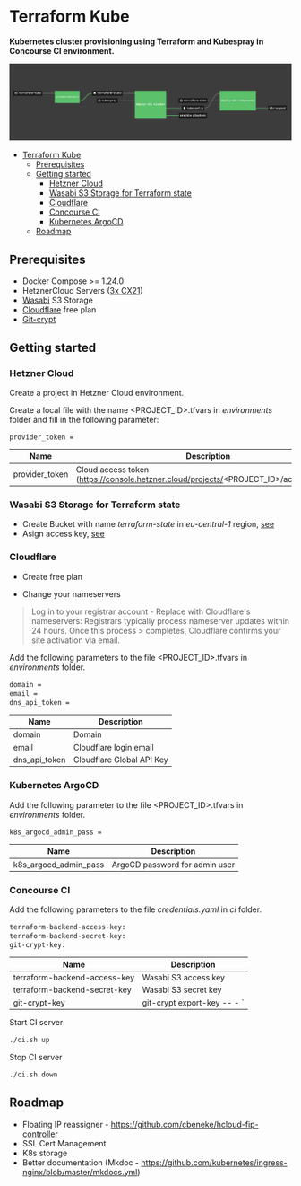 # Terraform Kube

**Kubernetes cluster provisioning using Terraform and Kubespray in Concourse CI environment.**

![alt](docs/pipeline.png)

- [Terraform Kube](#terraform-kube)
	- [Prerequisites](#prerequisites)
	- [Getting started](#getting-started)
		- [Hetzner Cloud](#hetzner-cloud)
		- [Wasabi S3 Storage for Terraform state](#wasabi-s3-storage-for-terraform-state)
		- [Cloudflare](#cloudflare)
		- [Concourse CI](#concourse-ci)
		- [Kubernetes ArgoCD](#kubernetes-argocd)
	- [Roadmap](#roadmap)

## Prerequisites
* Docker Compose >= 1.24.0
* HetznerCloud Servers ([3x CX21](https://www.hetzner.com/cloud#))
* [Wasabi](https://wasabi.com) S3 Storage
* [Cloudflare](https://www.cloudflare.com) free plan 
* [Git-crypt](https://github.com/AGWA/git-crypt)

## Getting started

### Hetzner Cloud

Create a project in Hetzner Cloud environment. 

Create a local file with the name <PROJECT_ID>.tfvars in *environments* folder and fill in the following parameter:

```
provider_token =
```


| Name  | Description  | 
|---|---|
| provider_token  | Cloud access token (https://console.hetzner.cloud/projects/<PROJECT_ID>/access/tokens)  | 

### Wasabi S3 Storage for Terraform state

* Create Bucket with name *terraform-state* in *eu-central-1* region, [see](https://wasabi.com/wp-content/themes/wasabi/docs/User_Guide/topics/Creating_a_Bucket.htm)
* Asign access key, [see](https://wasabi.com/wp-content/themes/wasabi/docs/Getting_Started/topics/Assigning_an_Access_Key.htm)

### Cloudflare

* Create free plan

* Change your nameservers
> Log in to your registrar account -  Replace with Cloudflare's nameservers:
> Registrars typically process nameserver updates within 24 hours. Once this process > completes, Cloudflare confirms your site activation via email.



Add the following parameters to the file <PROJECT_ID>.tfvars in *environments* folder.
```
domain =
email = 
dns_api_token =
```
| Name  | Description  | 
|---|---|
| domain  | Domain  | 
| email  | Cloudflare login email  | 
| dns_api_token  | Cloudflare Global API Key | 

### Kubernetes ArgoCD
Add the following parameter to the file <PROJECT_ID>.tfvars in *environments* folder.
```
k8s_argocd_admin_pass =
```
| Name  | Description  | 
|---|---|
| k8s_argocd_admin_pass  | ArgoCD password for admin user | 


### Concourse CI

Add the following parameters to the file *credentials.yaml* in *ci* folder.

```
terraform-backend-access-key:
terraform-backend-secret-key:
git-crypt-key: 
```

| Name  | Description  | 
|---|---|
| terraform-backend-access-key  | Wasabi S3 access key  | 
| terraform-backend-secret-key  | Wasabi S3 secret key  | 
| git-crypt-key  | git-crypt export-key -- - `|` base64 | 

Start CI server 

```bash
./ci.sh up
```

Stop CI server 

```bash
./ci.sh down
```

## Roadmap
* Floating IP reassigner - https://github.com/cbeneke/hcloud-fip-controller
* SSL Cert Management
* K8s storage
* Better documentation (Mkdoc - https://github.com/kubernetes/ingress-nginx/blob/master/mkdocs.yml)